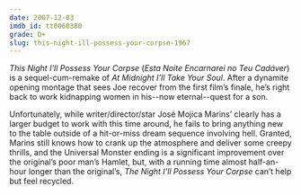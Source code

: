 ```yaml
---
date: 2007-12-03
imdb_id: tt0060380
grade: D+
slug: this-night-ill-possess-your-corpse-1967
---
```


_This Night I'll Possess Your Corpse_ (_Esta Noite Encarnarei no Teu Cadáver_) is a sequel-cum-remake of <span data-imdb-id="tt0059440">_At Midnight I’ll Take Your Soul_</span>. After a dynamite opening montage that sees Joe recover from the first film’s finale, he’s right back to work kidnapping women in his--now eternal--quest for a son.

Unfortunately, while writer/director/star José Mojica Marins’ clearly has a larger budget to work with this time around, he fails to bring anything new to the table outside of a hit-or-miss dream sequence involving hell. Granted, Marins still knows how to crank up the atmosphere and deliver some creepy thrills, and the Universal Monster ending is a significant improvement over the original’s poor man’s Hamlet, but, with a running time almost half-an-hour longer than the original’s, _The Night I'll Possess Your Corpse_ can’t help but feel recycled.

